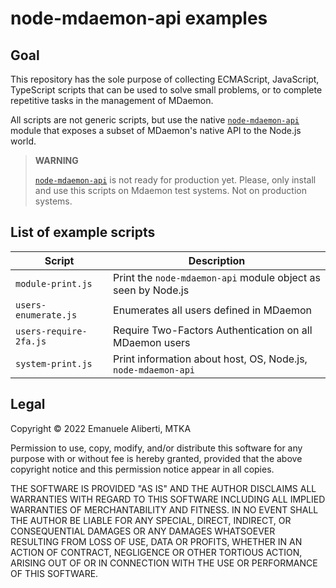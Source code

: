 # node-mdaemon-api examples

## Goal

This repository has the sole purpose of collecting ECMAScript,
JavaScript, TypeScript scripts that can be used to solve small problems,
or to complete repetitive tasks in the management of MDaemon.

All scripts are not generic scripts, but use the native
[`node-mdaemon-api`](https://www.npmjs.com/package/node-mdaemon-api)
module that exposes a subset of MDaemon's native API to the Node.js
world.

> **WARNING**
>
> [`node-mdaemon-api`](https://www.npmjs.com/package/node-mdaemon-api)
> is not ready for production yet. Please, only install and use this
> scripts on Mdaemon test systems. Not on production systems.

## List of example scripts

| Script                 | Description                                                   |
|------------------------|---------------------------------------------------------------|
| `module-print.js`      | Print the `node-mdaemon-api` module object as seen by Node.js |
| `users-enumerate.js`   | Enumerates all users defined in MDaemon                       |
| `users-require-2fa.js` | Require Two-Factors Authentication on all MDaemon users       |
| `system-print.js`      | Print information about host, OS, Node.js, `node-mdaemon-api` |

## Legal

Copyright &copy; 2022 Emanuele Aliberti, MTKA

Permission to use, copy, modify, and/or distribute this software for any
purpose with or without fee is hereby granted, provided that the above
copyright notice and this permission notice appear in all copies.

THE SOFTWARE IS PROVIDED "AS IS" AND THE AUTHOR DISCLAIMS ALL WARRANTIES
WITH REGARD TO THIS SOFTWARE INCLUDING ALL IMPLIED WARRANTIES OF
MERCHANTABILITY AND FITNESS. IN NO EVENT SHALL THE AUTHOR BE LIABLE FOR
ANY SPECIAL, DIRECT, INDIRECT, OR CONSEQUENTIAL DAMAGES OR ANY DAMAGES
WHATSOEVER RESULTING FROM LOSS OF USE, DATA OR PROFITS, WHETHER IN AN
ACTION OF CONTRACT, NEGLIGENCE OR OTHER TORTIOUS ACTION, ARISING OUT OF
OR IN CONNECTION WITH THE USE OR PERFORMANCE OF THIS SOFTWARE.
